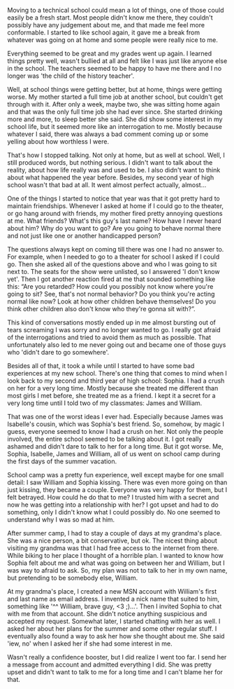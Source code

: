 Moving to a technical school could mean a lot of things, one of those could easily be a fresh start. Most people didn't know me there, they couldn't possibly have any judgement about me, and that made me feel more conformable. I started to like school again, it gave me a break from whatever was going on at home and some people were really nice to me.

Everything seemed to be great and my grades went up again. I learned things pretty well, wasn't bullied at all and felt like I was just like anyone else in the school. The teachers seemed to be happy to have me there and I no longer was 'the child of the history teacher'.

Well, at school things were getting better, but at home, things were getting worse. My mother started a full time job at another school, but couldn't get through with it. After only a week, maybe two, she was sitting home again and that was the only full time job she had ever since. She started drinking more and more, to sleep better she said. She did show some interest in my school life, but it seemed more like an interrogation to me. Mostly because whatever I said, there was always a bad comment coming up or some yelling about how worthless I were.

That's how I stopped talking. Not only at home, but as well at school. Well, I still produced words, but nothing serious. I didn't want to talk about the reality, about how life really was and used to be. I also didn't want to think about what happened the year before. Besides, my second year of high school wasn't that bad at all. It went almost perfect actually, almost...

One of the things I started to notice that year was that it got pretty hard to maintain friendships. Whenever I asked at home if I could go to the theater, or go hang around with friends, my mother fired pretty annoying questions at me. What friends? What's this guy's last name? How have I never heard about him? Why do you want to go? Are you going to behave normal there and not just like one or another handicapped person?

The questions always kept on coming till there was one I had no answer to. For example, when I needed to go to a theater for school I asked if I could go. Then she asked all of the questions above and who I was going to sit next to. The seats for the show were unlisted, so I answered 'I don't know yet'. Then I got another reaction fired at me that sounded something like this: “Are you retarded? How could you possibly not know where you're going to sit? See, that's not normal behavior? Do you think you're acting normal like now? Look at how other children behave themselves! Do you think other children also don't know who they're gonna sit with?”.

This kind of conversations mostly ended up in me almost bursting out of tears screaming I was sorry and no longer wanted to go. I really got afraid of the interrogations and tried to avoid them as much as possible. That unfortunately also led to me never going out and became one of those guys who 'didn't dare to go somewhere'.

Besides all of that, it took a while until I started to have some bad experiences at my new school. There's one thing that comes to mind when I look back to my second and third year of high school: Sophia. I had a crush on her for a very long time. Mostly because she treated me different than most girls I met before, she treated me as a friend. I kept it a secret for a very long time until I told two of my classmates: James and William.

That was one of the worst ideas I ever had. Especially because James was Isabelle's cousin, which was Sophia's best friend. So, somehow, by magic I guess, everyone seemed to know I had a crush on her. Not only the people involved, the entire school seemed to be talking about it. I got really ashamed and didn't dare to talk to her for a long time. But it got worse. Me, Sophia, Isabelle, James and William, all of us went on school camp during the first days of the summer vacation.

School camp was a pretty fun experience, well except maybe for one small detail: I saw William and Sophia kissing. There was even more going on than just kissing, they became a couple. Everyone was very happy for them, but I felt betrayed. How could he do that to me? I trusted him with a secret and now he was getting into a relationship with her? I got upset and had to do something, only I didn't know what I could possibly do. No one seemed to understand why I was so mad at him.

After summer camp, I had to stay a couple of days at my grandma's place. She was a nice person, a bit conservative, but ok. The nicest thing about visiting my grandma was that I had free access to the internet from there. While biking to her place I thought of a horrible plan. I wanted to know how Sophia felt about me and what was going on between her and William, but I was way to afraid to ask. So, my plan was not to talk to her in my own name, but pretending to be somebody else, William.

At my grandma's place, I created a new MSN account with William's first and last name as email address. I invented a nick name that suited to him, something like '^^ William, brave guy, <3 ;)...'. Then I invited Sophia to chat with me from that account. She didn't notice anything suspicious and accepted my request. Somewhat later, I started chatting with her as well. I asked her about her plans for the summer and some other regular stuff. I eventually also found a way to ask her how she thought about me. She said 'iew, no' when I asked her if she had some interest in me.

Wasn't really a confidence booster, but I did realize I went too far. I send her a message from account and admitted everything I did. She was pretty upset and didn't want to talk to me for a long time and I can't blame her for that.
